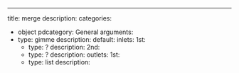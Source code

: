 ---
title: merge
description:
categories:
 - object
pdcategory: General
arguments:
- type: gimme
  description:
  default:
inlets:
  1st:
  - type: ?
    description:
  2nd:
  - type: ?
    description:
outlets:
  1st:
  - type: list
    description:

